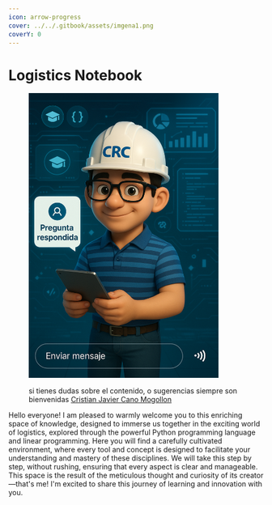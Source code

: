```yaml
---
icon: arrow-progress
cover: ../../.gitbook/assets/imgena1.png
coverY: 0
---
```


# Logistics Notebook

<figure><img src="../../.gitbook/assets/RespuestasCRc.png" alt="" width="375"><figcaption><p>si tienes dudas sobre el contenido, o sugerencias siempre son bienvenidas <a data-mention href="https://app.gitbook.com/u/ZTIC6ZaT7YTYl0TmcrUKDtEgEeF3">Cristian Javier Cano Mogollon</a></p></figcaption></figure>

Hello everyone! I am pleased to warmly welcome you to this enriching space of knowledge, designed to immerse us together in the exciting world of logistics, explored through the powerful Python programming language and linear programming. Here you will find a carefully cultivated environment, where every tool and concept is designed to facilitate your understanding and mastery of these disciplines. We will take this step by step, without rushing, ensuring that every aspect is clear and manageable. This space is the result of the meticulous thought and curiosity of its creator—that's me! I'm excited to share this journey of learning and innovation with you.
